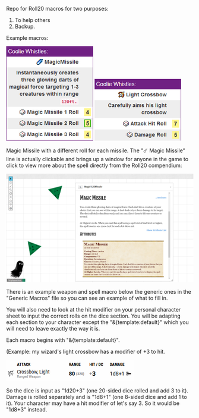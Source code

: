 Repo for Roll20 macros for two purposes:
1. To help others
2. Backup.

Example macros:

![Magic Missile with 3 different rolls for each missile.](images/macro-example0.jpg)
![Light Crossbow attack macro with Hit and Damage built in](images/macro-example1.jpg)

Magic Missile with a different roll for each missile. The "☄️ Magic Missile" line is actually clickable and brings up a window
for anyone in the game to click to view more about the spell directly from the Roll20 compendium:

![magicmissilecompendium](images/magicmisslelink.jpg)

There is an example weapon and spell macro below the generic ones in the "Generic Macros" file so you can see an example of 
what to fill in. 

You will also need to look at the hit modifier on your personal character sheet to input the correct rolls on the dice section. 
You will be adapting each section to your character except the "&{template:default}" which you will need to leave exactly 
the way it is.

Each macro begins with "&{template:default}".

(Example: my wizard's light crossbow has a modifier of +3 to hit. 

![lightcrossbowsheet](images/lightcrossbow.jpg)

So the dice is input as "1d20+3" (one 20-sided dice rolled and add 3 to it). Damage is rolled separately and is 
"1d8+1" (one 8-sided dice and add 1 to it). Your character may have a hit modifier of let's say 3. So it would be
"1d8+3" instead.
